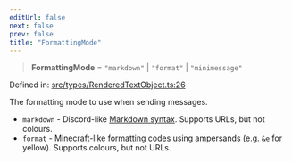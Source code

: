 ```yaml
---
editUrl: false
next: false
prev: false
title: "FormattingMode"
---
```


> **FormattingMode** = `"markdown"` \| `"format"` \| `"minimessage"`

Defined in: [src/types/RenderedTextObject.ts:26](https://github.com/ReconnectedCC/ReconnectedChat/blob/11808a4ccf9a9a1ccda66cd61ef3e2ee6db98c33/src/types/RenderedTextObject.ts#L26)

The formatting mode to use when sending messages.

- `markdown` - Discord-like [Markdown syntax](https://support.discord.com/hc/en-us/articles/210298617-Markdown-Text-101-Chat-Formatting-Bold-Italic-Underline-).
  Supports URLs, but not colours.
- `format` - Minecraft-like [formatting codes](https://minecraft.wiki/w/Formatting_codes) using ampersands
 (e.g. `&e` for yellow). Supports colours, but not URLs.
